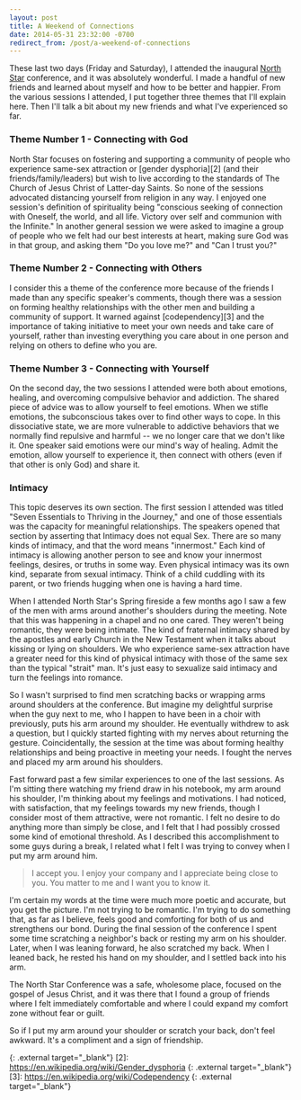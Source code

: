 ```yaml
---
layout: post
title: A Weekend of Connections
date: 2014-05-31 23:32:00 -0700
redirect_from: /post/a-weekend-of-connections
---
```


These last two days (Friday and Saturday), I attended the inaugural [North Star][1] conference, and it was absolutely wonderful. I made a handful of new friends and learned about myself and how to be better and happier. From the various sessions I attended, I put together three themes that I'll explain here. Then I'll talk a bit about my new friends and what I've experienced so far.

### Theme Number 1 - Connecting with God

North Star focuses on fostering and supporting a community of people who experience same-sex attraction or [gender dysphoria][2] (and their friends/family/leaders) but wish to live according to the standards of The Church of Jesus Christ of Latter-day Saints. So none of the sessions advocated distancing yourself from religion in any way. I enjoyed one session's definition of spirituality being "conscious seeking of connection with Oneself, the world, and all life. Victory over self and communion with the Infinite." In another general session we were asked to imagine a group of people who we felt had our best interests at heart, making sure God was in that group, and asking them "Do you love me?" and "Can I trust you?"

### Theme Number 2 - Connecting with Others

I consider this a theme of the conference more because of the friends I made than any specific speaker's comments, though there was a session on forming healthy relationships with the other men and building a community of support. It warned against [codependency][3] and the importance of taking initiative to meet your own needs and take care of yourself, rather than investing everything you care about in one person and relying on others to define who you are. 

### Theme Number 3 - Connecting with Yourself

On the second day, the two sessions I attended were both about emotions, healing, and overcoming compulsive behavior and addiction. The shared piece of advice was to allow yourself to feel emotions. When we stifle emotions, the subconscious takes over to find other ways to cope. In this dissociative state, we are more vulnerable to addictive behaviors that we normally find repulsive and harmful -- we no longer care that we don't like it. One speaker said emotions were our mind's way of healing. Admit the emotion, allow yourself to experience it, then connect with others (even if that other is only God) and share it.

### Intimacy

This topic deserves its own section. The first session I attended was titled "Seven Essentials to Thriving in the Journey," and one of those essentials was the capacity for meaningful relationships. The speakers opened that section by asserting that Intimacy does not equal Sex. There are so many kinds of intimacy, and that the word means "innermost." Each kind of intimacy is allowing another person to see and know your innermost feelings, desires, or truths in some way. Even physical intimacy was its own kind, separate from sexual intimacy. Think of a child cuddling with its parent, or two friends hugging when one is having a hard time.

When I attended North Star's Spring fireside a few months ago I saw a few of the men with arms around another's shoulders during the meeting. Note that this was happening in a chapel and no one cared. They weren't being romantic, they were being intimate. The kind of fraternal intimacy shared by the apostles and early Church in the New Testament when it talks about kissing or lying on shoulders. We who experience same-sex attraction have a greater need for this kind of physical intimacy with those of the same sex than the typical "strait" man. It's just easy to sexualize said intimacy and turn the feelings into romance.

So I wasn't surprised to find men scratching backs or wrapping arms around shoulders at the conference. But imagine my delightful surprise when the guy next to me, who I happen to have been in a choir with previously, puts his arm around my shoulder. He eventually withdrew to ask a question, but I quickly started fighting with my nerves about returning the gesture. Coincidentally, the session at the time was about forming healthy relationships and being proactive in meeting your needs. I fought the nerves and placed my arm around his shoulders.

Fast forward past a few similar experiences to one of the last sessions. As I'm sitting there watching my friend draw in his notebook, my arm around his shoulder, I'm thinking about my feelings and motivations. I had noticed, with satisfaction, that my feelings towards my new friends, though I consider most of them attractive, were not romantic. I felt no desire to do anything more than simply be close, and I felt that I had possibly crossed some kind of emotional threshold. As I described this accomplishment to some guys during a break, I related what I felt I was trying to convey when I put my arm around him.

> I accept you. I enjoy your company and I appreciate being close to you. You matter to me and I want you to know it.

I'm certain my words at the time were much more poetic and accurate, but you get the picture. I'm not trying to be romantic. I'm trying to do something that, as far as I believe, feels good and comforting for both of us and strengthens our bond. During the final session of the conference I spent some time scratching a neighbor's back or resting my arm on his shoulder. Later, when I was leaning forward, he also scratched my back. When I leaned back, he rested his hand on my shoulder, and I settled back into his arm.

The North Star Conference was a safe, wholesome place, focused on the gospel of Jesus Christ, and it was there that I found a group of friends where I felt immediately comfortable and where I could expand my comfort zone without fear or guilt.

So if I put my arm around your shoulder or scratch your back, don't feel awkward. It's a compliment and a sign of friendship.

[1]: https://www.northstarsaints.org/
  {: .external target="_blank"}
[2]: https://en.wikipedia.org/wiki/Gender_dysphoria
  {: .external target="_blank"}
[3]: https://en.wikipedia.org/wiki/Codependency
  {: .external target="_blank"}
